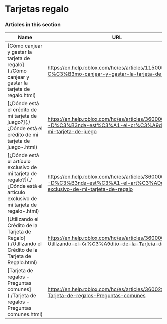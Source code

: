 # Tarjetas regalo  
### Articles in this section
Name|URL
-|-
[Cómo canjear y gastar la tarjeta de regalo](./Cómo canjear y gastar la tarjeta de regalo.html) |https://en.help.roblox.com/hc/es/articles/115005566223-C%C3%B3mo-canjear-y-gastar-la-tarjeta-de-regalo
[¿Dónde está el crédito de mi tarjeta de juego?](./¿Dónde está el crédito de mi tarjeta de juego-.html) |https://en.help.roblox.com/hc/es/articles/360000291806--D%C3%B3nde-est%C3%A1-el-cr%C3%A9dito-de-mi-tarjeta-de-juego
[¿Dónde está el artículo exclusivo de mi tarjeta de regalo?](./¿Dónde está el artículo exclusivo de mi tarjeta de regalo-.html) |https://en.help.roblox.com/hc/es/articles/360000230863--D%C3%B3nde-est%C3%A1-el-art%C3%ADculo-exclusivo-de-mi-tarjeta-de-regalo
[Utilizando el Crédito de la Tarjeta de Regalo](./Utilizando el Crédito de la Tarjeta de Regalo.html) |https://en.help.roblox.com/hc/es/articles/360000291786-Utilizando-el-Cr%C3%A9dito-de-la-Tarjeta-de-Regalo
[Tarjeta de regalos - Preguntas comunes](./Tarjeta de regalos - Preguntas comunes.html) |https://en.help.roblox.com/hc/es/articles/360029697131-Tarjeta-de-regalos-Preguntas-comunes